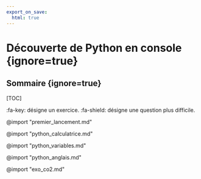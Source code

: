 ```yaml
---
export_on_save:
  html: true
---
```


<!-- @import "../assets/python-java.jpg" title="Extrait de https://twitter.com/martinrenaud/status/511606415837110272" -->

# Découverte de Python en console {ignore=true}

## Sommaire {ignore=true}

[TOC]

:fa-key: désigne un exercice.
:fa-shield: désigne une question plus difficile.

@import "premier_lancement.md"

@import "python_calculatrice.md"

@import "python_variables.md"

@import "python_anglais.md"

@import "exo_co2.md"
